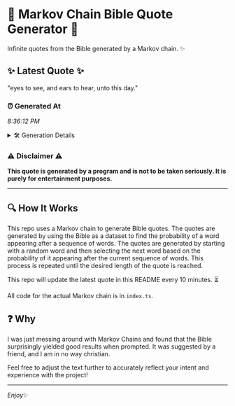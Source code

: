 # 📖 Markov Chain Bible Quote Generator 📖

Infinite quotes from the Bible generated by a Markov chain. ✨

## ✨ Latest Quote ✨
"eyes to see, and ears to hear, unto this day."

### ⏰ Generated At
*8:36:12 PM*

<details>
    <summary>🛠️ Generation Details</summary>
    <p>
        <strong>🌱 Seed:</strong> eyes<br>
        <strong>🔄 Iterations:</strong> 9<br>
        <strong>📜 Context History:</strong><br>[ eyes ]: to<br>[ eyes, to ]: see,<br>[ eyes, to, see, ]: and<br>[ eyes, to, see,, and ]: ears<br>[ eyes, to, see,, and, ears ]: to<br>[ eyes, to, see,, and, ears, to ]: hear,<br>[ to, see,, and, ears, to, hear, ]: unto<br>[ see,, and, ears, to, hear,, unto ]: this<br>[ and, ears, to, hear,, unto, this ]: day.<br>
    </p>
</details>

### ⚠️ Disclaimer ⚠️
**This quote is generated by a program and is not to be taken seriously. It is purely for entertainment purposes.**

---

## 🔍 How It Works

This repo uses a Markov chain to generate Bible quotes. The quotes are generated by using the Bible as a dataset to find the probability of a word appearing after a sequence of words. The quotes are generated by starting with a random word and then selecting the next word based on the probability of it appearing after the current sequence of words. This process is repeated until the desired length of the quote is reached.

This repo will update the latest quote in this README every 10 minutes. ⏳

All code for the actual Markov chain is in `index.ts`.

## ❓ Why

I was just messing around with Markov Chains and found that the Bible surprisingly yielded good results when prompted. 
It was suggested by a friend, and I am in no way christian.

Feel free to adjust the text further to accurately reflect your intent and experience with the project!

---

*Enjoy*✨
